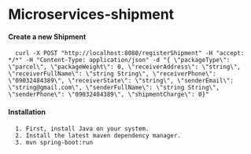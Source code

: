 # Microservices-shipment

#### Create a new Shipment 

      curl -X POST "http://localhost:8080/registerShipment" -H "accept: */*" -H "Content-Type: application/json" -d "{ \"packageType\": \"parcel\", \"packageWeight\": 0, \"receiverAddress\": \"string\", \"receiverFullName\": \"string String\", \"receiverPhone\": \"09032484389\", \"receiverState\": \"string\", \"senderEmail\": \"string@gmail.com\", \"senderFullName\": \"string String\", \"senderPhone\": \"09032484389\", \"shipmentCharge\": 0}"

#### Installation
      1. First, install Java on your system.
      2. Install the latest maven dependency manager.
      3. mvn spring-boot:run
